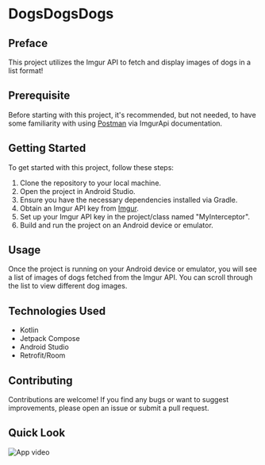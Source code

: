 # DogsDogsDogs


## Preface
This project utilizes the Imgur API to fetch and display images of dogs in a list format!  <br>

## Prerequisite
Before starting with this project, it's recommended, but not needed, to have some familiarity with using [Postman](https://apidocs.imgur.com/) via ImgurApi documentation.

## Getting Started
To get started with this project, follow these steps:

1) Clone the repository to your local machine. <br>
2) Open the project in Android Studio. <br>
3) Ensure you have the necessary dependencies installed via Gradle. <br>
4) Obtain an Imgur API key from [Imgur](https://api.imgur.com/oauth2/addclient). <br>
5) Set up your Imgur API key in the project/class named "MyInterceptor". <br>
6) Build and run the project on an Android device or emulator. <br>

## Usage
Once the project is running on your Android device or emulator, you will see a list of images of dogs fetched from the Imgur API. You can scroll through the list to view different dog images. <br>

## Technologies Used
* Kotlin
* Jetpack Compose
* Android Studio
* Retrofit/Room

## Contributing
Contributions are welcome! If you find any bugs or want to suggest improvements, please open an issue or submit a pull request.



## Quick Look
![App video](https://media.giphy.com/media/v1.Y2lkPTc5MGI3NjExNGpyNzFrdzB5NDZqa3BwcWd0bm5xZnkyZXl4ejVxcXY4NnlwdTZydiZlcD12MV9pbnRlcm5hbF9naWZfYnlfaWQmY3Q9Zw/ZlY6pRlEw02q2TU9bb/giphy-downsized-large.gif)
 
